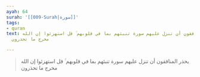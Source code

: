 ```yaml
---
ayah: 64
surah: '[[009-Surah|سورة]]'
tags:
- quran
text: يحذر المنافقون أن تنزل عليهم سورة تنبئهم بما في قلوبهم ۚ قل استهزئوا إن الله
  مخرج ما تحذرون

---
```

> يحذر المنافقون أن تنزل عليهم سورة تنبئهم بما في قلوبهم ۚ قل استهزئوا إن الله مخرج ما تحذرون
